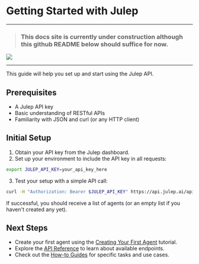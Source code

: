 # Getting Started with Julep

*****
> ### This docs site is currently under construction although this github README below should suffice for now.

![](https://i.giphy.com/vR1dPIYzQmkRzLZk2w.webp)
*****


This guide will help you set up and start using the Julep API.

## Prerequisites

- A Julep API key
- Basic understanding of RESTful APIs
- Familiarity with JSON and curl (or any HTTP client)

## Initial Setup

1. Obtain your API key from the Julep dashboard.
2. Set up your environment to include the API key in all requests:

```bash
export JULEP_API_KEY=your_api_key_here
```

3. Test your setup with a simple API call:

```bash
curl -H "Authorization: Bearer $JULEP_API_KEY" https://api.julep.ai/api/agents
```

If successful, you should receive a list of agents (or an empty list if you haven't created any yet).

## Next Steps

- Create your first agent using the [Creating Your First Agent](../tutorials/creating_your_first_agent.md) tutorial.
- Explore the [API Reference](../reference/api_endpoints/) to learn about available endpoints.
- Check out the [How-to Guides](../how-to-guides/) for specific tasks and use cases.